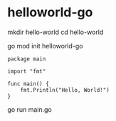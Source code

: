 # helloworld-go

mkdir hello-world
cd hello-world

go mod init helloworld-go

```
package main

import "fmt"

func main() {
    fmt.Println("Hello, World!")
}
```

go run main.go